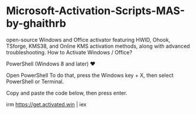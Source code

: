 # Microsoft-Activation-Scripts-MAS-by-ghaithrb
open-source Windows and Office activator featuring HWID, Ohook, TSforge, KMS38, and Online KMS activation methods, along with advanced troubleshooting.
How to Activate Windows / Office?

PowerShell (Windows 8 and later) ❤️

Open PowerShell
To do that, press the Windows key + X, then select PowerShell or Terminal.

Copy and paste the code below, then press enter.

irm https://get.activated.win | iex
